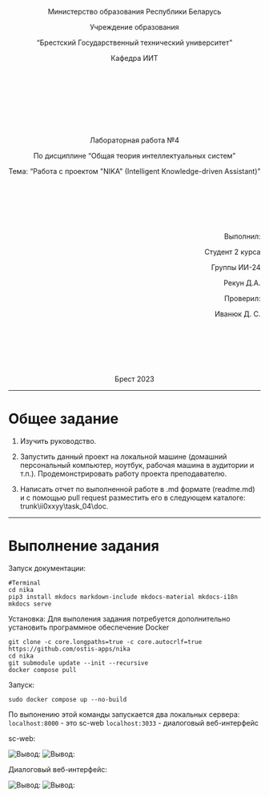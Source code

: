<p align="center"> Министерство образования Республики Беларусь</p>
<p align="center">Учреждение образования</p>
<p align="center">“Брестский Государственный технический университет”</p>
<p align="center">Кафедра ИИТ</p>
<br><br><br><br><br><br><br>
<p align="center">Лабораторная работа №4</p>
<p align="center">По дисциплине “Общая теория интеллектуальных систем”</p>
<p align="center">Тема: “Работа с проектом "NIKA" (Intelligent Knowledge-driven Assistant)”</p>
<br><br><br><br><br>
<p align="right">Выполнил:</p>
<p align="right">Студент 2 курса</p>
<p align="right">Группы ИИ-24</p>
<p align="right">Рекун Д.А.</p>
<p align="right">Проверил:</p>
<p align="right">Иванюк Д. С.</p>
<br><br><br><br><br>
<p align="center">Брест 2023</p>

---

# Общее задание #
1. Изучить руководство.

2. Запустить данный проект на локальной машине (домашний персональный компьютер, ноутбук, рабочая машина в аудитории и т.п.). Продемонстрировать работу проекта преподавателю.

3. Написать отчет по выполненной работе в .md формате (readme.md) и с помощью pull request разместить его в следующем каталоге: trunk\ii0xxyy\task_04\doc.


---
# Выполнение задания #
Запуск документации:
```
#Terminal
cd nika
pip3 install mkdocs markdown-include mkdocs-material mkdocs-i18n
mkdocs serve
```

Установка:
Для выполения задания потребуется дополнительно установить программное обеспечение Docker
```
git clone -c core.longpaths=true -c core.autocrlf=true https://github.com/ostis-apps/nika
cd nika
git submodule update --init --recursive
docker compose pull
```

Запуск:
```
sudo docker compose up --no-build
```
По выпонению этой команды запускается два локальных сервера:
```localhost:8000``` - это sc-web
```localhost:3033``` - диалоговый веб-интерфейс

sc-web:

![Вывод:](nika1.png)
![Вывод:](nika2.png)

Диалоговый веб-интерфейс:

![Вывод:](nika3.png)
![Вывод:](nika4.png)